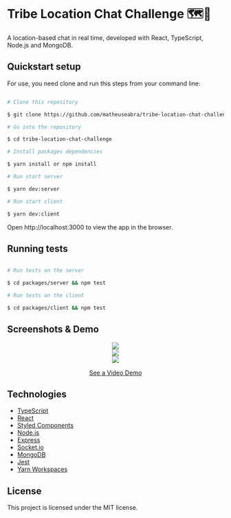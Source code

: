# Tribe Location Chat Challenge 🗺️📨

A location-based chat in real time, developed with React, TypeScript, Node.js and MongoDB.

## Quickstart setup

For use, you need clone and run this steps from your command line:

```bash

# Clone this repository

$ git clone https://github.com/matheuseabra/tribe-location-chat-challenge

# Go into the repository

$ cd tribe-location-chat-challenge

# Install packages dependencies

$ yarn install or npm install

# Run start server

$ yarn dev:server

# Run start client

$ yarn dev:client

```

Open http://localhost:3000 to view the app in the browser.

## Running tests

```bash

# Run tests on the server

$ cd packages/server && npm test

# Run tests on the client

$ cd packages/client && npm test

```

## Screenshots & Demo

<div align="center">
	<img src="https://my-image-hosting.s3.amazonaws.com/Screenshot+from+2021-01-04+16-09-21.png" />
</div>

<div align="center">
	<img src="https://my-image-hosting.s3.amazonaws.com/Screenshot+from+2021-01-04+16-05-42.png" />
</div>

<div align="center">
	<img src="https://my-image-hosting.s3.amazonaws.com/architecture-tribe-location-chat+(2).png" />
</div>

<p align="center">
    <a href="https://www.loom.com/share/e7bad1145ad14a7f845fa1caba532a33">See a Video Demo</a>
</p>

## Technologies

- [TypeScript](https://www.typescriptlang.org/)
- [React](https://react-dropzone.js.org/)
- [Styled Components](https://styled-components.com/)
- [Node.js](https://nodejs.org/en/)
- [Express](https://expressjs.com/)
- [Socket.io](https://socket.io/)
- [MongoDB](https://www.mongodb.com/)
- [Jest](https://jestjs.io/)
- [Yarn Workspaces](https://www.yarnpkg.com/)

## License

This project is licensed under the MIT license.
